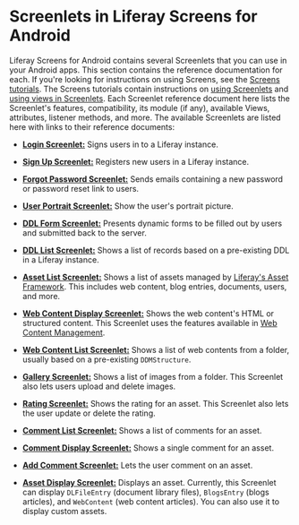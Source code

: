 # Screenlets in Liferay Screens for Android [](id=screenlets-in-liferay-screens-for-android)

Liferay Screens for Android contains several Screenlets that you can use in your 
Android apps. This section contains the reference documentation for each. If 
you're looking for instructions on using Screens, see the 
[Screens tutorials](/develop/tutorials/-/knowledge_base/7-0/mobile-apps-with-liferay-screens). 
The Screens tutorials contain instructions on 
[using Screenlets](/develop/tutorials/-/knowledge_base/7-0/using-screenlets-in-android-apps) 
and 
[using views in Screenlets](/develop/tutorials/-/knowledge_base/7-0/using-views-in-android-screenlets). 
Each Screenlet reference document here lists the Screenlet's features, 
compatibility, its module (if any), available Views, attributes, listener 
methods, and more. The available Screenlets are listed here with links to their 
reference documents: 

- [**Login Screenlet:**](/develop/reference/-/knowledge_base/7-0/loginscreenlet-for-android) 
  Signs users in to a Liferay instance. 
  
- [**Sign Up Screenlet:**](/develop/reference/-/knowledge_base/7-0/signupscreenlet-for-android) 
  Registers new users in a Liferay instance. 
  
- [**Forgot Password Screenlet:**](/develop/reference/-/knowledge_base/7-0/forgotpasswordscreenlet-for-android) 
  Sends emails containing a new password or password reset link to users. 
  
- [**User Portrait Screenlet:**](/develop/reference/-/knowledge_base/7-0/userportraitscreenlet-for-android) 
  Show the user's portrait picture. 
  
- [**DDL Form Screenlet:**](/develop/reference/-/knowledge_base/7-0/ddlformscreenlet-for-android) 
  Presents dynamic forms to be filled out by users and submitted back to the
  server. 
  
- [**DDL List Screenlet:**](/develop/reference/-/knowledge_base/7-0/ddllistscreenlet-for-android) 
  Shows a list of records based on a pre-existing DDL in a Liferay instance. 
  
- [**Asset List Screenlet:**](/develop/reference/-/knowledge_base/7-0/assetlistscreenlet-for-android) 
  Shows a list of assets managed by [Liferay's Asset Framework](/develop/tutorials/-/knowledge_base/7-0/asset-framework). 
  This includes web content, blog entries, documents, users, and more. 
  
- [**Web Content Display Screenlet:**](/develop/reference/-/knowledge_base/7-0/webcontentdisplayscreenlet-for-android) 
  Shows the web content's HTML or structured content. This Screenlet uses the 
  features available in 
  [Web Content Management](/discover/portal/-/knowledge_base/7-0/creating-web-content). 

- [**Web Content List Screenlet:**](/develop/reference/-/knowledge_base/7-0/web-content-list-screenlet-for-android) 
  Shows a list of web contents from a folder, usually based on a pre-existing 
  `DDMStructure`.

- [**Gallery Screenlet:**](/develop/reference/-/knowledge_base/7-0/gallery-screenlet-for-android) 
  Shows a list of images from a folder. This Screenlet also lets users upload 
  and delete images.

- [**Rating Screenlet:**](/develop/reference/-/knowledge_base/7-0/rating-screenlet-for-android) 
  Shows the rating for an asset. This Screenlet also lets the user update or 
  delete the rating. 

- [**Comment List Screenlet:**](/develop/reference/-/knowledge_base/7-0/comment-list-screenlet-for-android) 
  Shows a list of comments for an asset. 

- [**Comment Display Screenlet:**](/develop/reference/-/knowledge_base/7-0/comment-display-screenlet-for-android) 
  Shows a single comment for an asset. 

- [**Add Comment Screenlet:**](/develop/reference/-/knowledge_base/7-0/comment-add-screenlet-for-android) 
  Lets the user comment on an asset. 

- [**Asset Display Screenlet:**](/develop/reference/-/knowledge_base/7-0/asset-display-screenlet-for-android) 
  Displays an asset. Currently, this Screenlet can display `DLFileEntry` 
  (document library files), `BlogsEntry` (blogs articles), and `WebContent` (web 
  content articles). You can also use it to display custom assets. 
